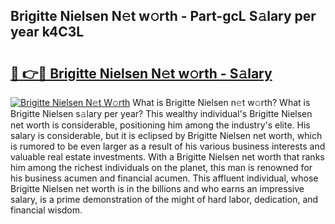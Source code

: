 ## Brigitte Nielsen N𝚎t w𝚘rth - Part-gcL S𝚊lary per year k4C3L

# <h2><a href="http://gc2twz.nevu.top/?p=Brigitte+Nielsen">🔗 👉🔴 Brigitte Nielsen N𝚎t w𝚘rth - S𝚊lary</a></h2>

[![Brigitte Nielsen N𝚎t W𝚘rth](https://i.imgur.com/Oavwk0R.jpeg)](http://gc2twz.nevu.top/?p=Brigitte+Nielsen)
What is Brigitte Nielsen n𝚎t w𝚘rth? What is Brigitte Nielsen s𝚊lary per year?
This wealthy individual's Brigitte Nielsen net worth is considerable, positioning him among the industry's elite. His salary is considerable, but it is eclipsed by Brigitte Nielsen net worth, which is rumored to be even larger as a result of his various business interests and valuable real estate investments. With a Brigitte Nielsen net worth that ranks him among the richest individuals on the planet, this man is renowned for his business acumen and financial acumen. This affluent individual, whose Brigitte Nielsen net worth is in the billions and who earns an impressive salary, is a prime demonstration of the might of hard labor, dedication, and financial wisdom.
